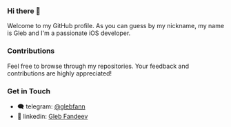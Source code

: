 ### Hi there 👋

Welcome to my GitHub profile. As you can guess by my nickname, my name is Gleb and I'm a passionate iOS developer.

### Contributions
Feel free to browse through my repositories. Your feedback and contributions are highly appreciated!

### Get in Touch
- 🗨️ telegram: [@glebfann](https://telegram.me/glebfann)
- 💼 linkedin: [Gleb Fandeev](https://www.linkedin.com/in/gleb-fandeev/)
